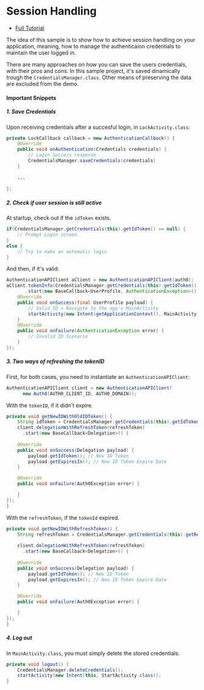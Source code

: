 # Session Handling 

- [Full Tutorial](https://auth0.com/docs/quickstart/native/ios-swift/03-session-handling)

The idea of this sample is to show how to achieve session handling on your application, meaning, how to manage the authenticaion credentials to maintain the user logged in.

There are many approaches on how you can save the users credentials, with their pros and cons. In this sample project, it's saved dinamically trough the `CredentialsManager.class`. Other means of preserving the data are excluded from the demo.

#### Important Snippets

##### 1. Save Credentials

Upon receiving credentials after a succesful login, in `LockActivity.class`:

```java
private LockCallback callback = new AuthenticationCallback() {
	@Override
	public void onAuthentication(Credentials credentials) {
		// Login Success response
		CredentialsManager.saveCredentials(credentials)
	}
	
	...
   
};
```
##### 2. Check if user session is still active

At startup, check out if the `idToken` exists.

```java
if(CredentialsManager.getCredentials(this).getIdToken() == null) {
	// Prompt Login screen.
} 
else {
	// Try to make an automatic login
}
```

And then, if it's valid:

```java
AuthenticationAPIClient aClient = new AuthenticationAPIClient(auth0);
aClient.tokenInfo(CredentialsManager.getCredentials(this).getIdToken())
       .start(new BaseCallback<UserProfile, AuthenticationException>() {
	@Override
	public void onSuccess(final UserProfile payload) {
		// Valid ID > Navigate to the app's MainActivity
		startActivity(new Intent(getApplicationContext(), MainActivity.class));
	}
	@Override
	public void onFailure(AuthenticationException error) {
		// Invalid ID Scenario		
	}
});
```

##### 3. Two ways of refreshing the tokenID

First, for both cases, you need to instantiate an `AuthenticationAPIClient`:

```java
AuthenticationAPIClient client = new AuthenticationAPIClient(
      new Auth0(AUTH0_CLIENT_ID, AUTH0_DOMAIN));
```

With the `tokenID`, if it didn't expire.

```java
private void getNewIDWithOldIDToken() {
	String idToken = CredentialsManager.getCredentials(this).getIdToken();
	client.delegationWithRefreshToken(refreshToken)
      .start(new BaseCallback<Delegation>() {
      
	@Override
	public void onSuccess(Delegation payload) {
		payload.getIdToken(); // New ID Token
		payload.getExpiresIn(); // New ID Token Expire Date
	}

	@Override
	public void onFailure(Auth0Exception error) {

	}
});
}
```

With the `refreshToken`, if the `tokenId` expired.


```java
private void getNewIDWithRefreshToken() {
	String refreshToken = CredentialsManager.getCredentials(this).getRefreshToken();
	
	client.delegationWithRefreshToken(refreshToken)
      .start(new BaseCallback<Delegation>() {
      
	@Override
	public void onSuccess(Delegation payload) {
		payload.getIdToken(); // New ID Token
		payload.getExpiresIn(); // New ID Token Expire Date
	}

	@Override
	public void onFailure(Auth0Exception error) {

	}
});
}	
```

##### 4. Log out

In `MainActivity.class`, you must simply delete the stored credentials.

```java
private void logout() {
	CredentialsManager.deleteCredentials();
	startActivity(new Intent(this, StartActivity.class));
}
```